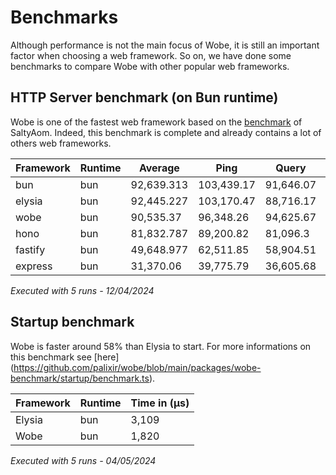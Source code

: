# Benchmarks

Although performance is not the main focus of Wobe, it is still an important factor when choosing a web framework. So on, we have done some benchmarks to compare Wobe with other popular web frameworks.

## HTTP Server benchmark (on Bun runtime)

Wobe is one of the fastest web framework based on the [benchmark](https://github.com/SaltyAom/bun-http-framework-benchmark) of SaltyAom. Indeed, this benchmark is complete and already contains a lot of others web frameworks.

| Framework | Runtime | Average    | Ping       | Query     | Body      |
| --------- | ------- | ---------- | ---------- | --------- | --------- |
| bun       | bun     | 92,639.313 | 103,439.17 | 91,646.07 | 82,832.7  |
| elysia    | bun     | 92,445.227 | 103,170.47 | 88,716.17 | 85,449.04 |
| wobe      | bun     | 90,535.37  | 96,348.26  | 94,625.67 | 80,632.18 |
| hono      | bun     | 81,832.787 | 89,200.82  | 81,096.3  | 75,201.24 |
| fastify   | bun     | 49,648.977 | 62,511.85  | 58,904.51 | 27,530.57 |
| express   | bun     | 31,370.06  | 39,775.79  | 36,605.68 | 17,728.71 |

_Executed with 5 runs - 12/04/2024_

## Startup benchmark

Wobe is faster around 58% than Elysia to start. For more informations on this benchmark see [here] (https://github.com/palixir/wobe/blob/main/packages/wobe-benchmark/startup/benchmark.ts).

| Framework | Runtime | Time in (µs) |
| --------- | ------- | ------------ |
| Elysia    | bun     | 3,109        |
| Wobe      | bun     | 1,820        |

_Executed with 5 runs - 04/05/2024_
